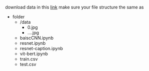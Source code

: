 download data in this [link](https://www.kaggle.com/competitions/multi-label-classification-competition-2024/data)
make sure your file structure the same as
- folder
  - /data
    - 0.jpg
    - ....jpg
  -  baiscCNN.ipynb
  -  resnet.ipynb
  -  resnet-caption.ipynb
  -  vit-bert.ipynb
  -  train.csv
  -  test.csv

  
